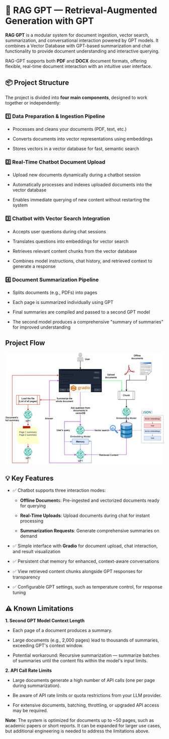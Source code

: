 # 🧠 RAG GPT — Retrieval-Augmented Generation with GPT

**RAG GPT** is a modular system for document ingestion, vector search, summarization, and conversational interaction powered by GPT models. It combines a Vector Database with GPT-based summarization and chat functionality to provide document understanding and interactive querying.

RAG-GPT supports both **PDF** and **DOCX** document formats, offering flexible, real-time document interaction with an intuitive user interface.

## 📦 Project Structure

The project is divided into **four main components**, designed to work together or independently:

### **1️⃣ Data Preparation & Ingestion Pipeline**

- Processes and cleans your documents (PDF, text, etc.)

- Converts documents into vector representations using embeddings

- Stores vectors in a vector database for fast, semantic search


### **2️⃣ Real-Time Chatbot Document Upload**

- Upload new documents dynamically during a chatbot session

- Automatically processes and indexes uploaded documents into the vector database

- Enables immediate querying of new content without restarting the system

### **3️⃣ Chatbot with Vector Search Integration**

- Accepts user questions during chat sessions

- Translates questions into embeddings for vector search

- Retrieves relevant content chunks from the vector database

- Combines model instructions, chat history, and retrieved context to generate a response

### **4️⃣ Document Summarization Pipeline**

- Splits documents (e.g., PDFs) into pages

- Each page is summarized individually using GPT

- Final summaries are compiled and passed to a second GPT model

- The second model produces a comprehensive "summary of summaries" for improved understanding


## Project Flow
![](https://github.com/dhavalantala/RAG_GPT/blob/740e74c81c1b88d22b440aba0a6c99fccb372a2f/images/RAGGPT_schema.png)

## **💡 Key Features**

- ✅ Chatbot supports three interaction modes:

    - **Offline Document**s: Pre-ingested and vectorized documents ready for querying

    - **Real-Time Uploads**: Upload documents during chat for instant processing

    - **Summarization Requests**: Generate comprehensive summaries on demand

- ✅ Simple interface with **Gradio** for document upload, chat interaction, and result visualization

- ✅ Persistent chat memory for enhanced, context-aware conversations

- ✅ View retrieved content chunks alongside GPT responses for transparency

- ✅ Configurable GPT settings, such as temperature control, for response tuning

## **⚠️ Known Limitations**

**1. Second GPT Model Context Length**

- Each page of a document produces a summary.

- Large documents (e.g., 2,000 pages) lead to thousands of summaries, exceeding GPT's context window.

- Potential workaround: Recursive summarization — summarize batches of summaries until the content fits within the model's input limits.

**2. API Call Rate Limits**

- Large documents generate a high number of API calls (one per page during summarization).

- Be aware of API rate limits or quota restrictions from your LLM provider.

- For extensive documents, batching, throttling, or upgraded API access may be required.

**Note**: The system is optimized for documents up to ~50 pages, such as academic papers or short reports. It can be expanded for larger use cases, but additional engineering is needed to address the limitations above.